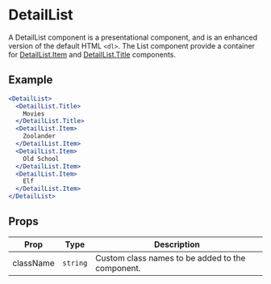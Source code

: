 # DetailList

A DetailList component is a presentational component, and is an enhanced version of the default HTML `<dl>`. The List component provide a container for [DetailList.Item](./Item.md) and [DetailList.Title](./Title.md) components.

## Example

```jsx
<DetailList>
  <DetailList.Title>
    Movies
  </DetailList.Title>
  <DetailList.Item>
    Zoolander
  </DetailList.Item>
  <DetailList.Item>
    Old School
  </DetailList.Item>
  <DetailList.Item>
    Elf
  </DetailList.Item>
</DetailList>
```


## Props

| Prop | Type | Description |
| --- | --- | --- |
| className | `string` | Custom class names to be added to the component. |
